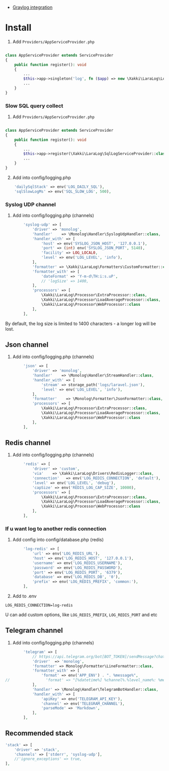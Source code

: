 
* [Graylog integration](./docs/Graylog.md)

# Install

1. Add `Providers/AppServiceProvider.php`

```php

class AppServiceProvider extends ServiceProvider
{
    public function register(): void
    {
        ...
        $this->app->singleton('log', fn ($app) => new \Xakki\LaraLog\LogManager($app));
        ...
    }
}
```

### Slow SQL query collect

1. Add `Providers/AppServiceProvider.php`
```php

class AppServiceProvider extends ServiceProvider
{
    public function register(): void
    {
        ...
        $this->app->register(\Xakki\LaraLog\SqlLogServiceProvider::class);
        ...
    }
}
```
2. Add into config/logging.php
```php
    'dailySqlStack' => env('LOG_DAILY_SQL'),
    'sqlSlowLogMs' => env('SQL_SLOW_LOG', 500),
```


### Syslog UDP channel

1. Add into config/logging.php (channels)
```php
        'syslog-udp' => [
            'driver' => 'monolog',
            'handler'    => \Monolog\Handler\SyslogUdpHandler::class,
            'handler_with' => [
                'host' => env('SYSLOG_JSON_HOST', '127.0.0.1'),
                'port' => (int) env('SYSLOG_JSON_PORT', 5140),
                'facility' => LOG_LOCAL0,
                'level' => env('LOG_LEVEL', 'info'),
            ],
            'formatter' => \Xakki\LaraLog\Formatters\CustomFormatter::class,
            'formatter_with' => [
                'dateFormat' => 'Y-m-d\TH:i:s.uP',
                // 'logSize' => 1400,
            ],
            'processors' => [
                \Xakki\LaraLog\Processor\ExtraProcessor::class, 
                \Xakki\LaraLog\Processor\LoadAverageProcessor::class,
                \Xakki\LaraLog\Processor\WebProcessor::class
            ],
        ],
```

By default, the log size is limited to 1400 characters - a longer log will be lost.


## Json channel

1. Add into config/logging.php (channels)
```php
        'json' => [
            'driver' => 'monolog',
            'handler'    => \Monolog\Handler\StreamHandler::class,
            'handler_with' => [
                'stream' => storage_path('logs/laravel.json'),
                'level' => env('LOG_LEVEL', 'info'),
            ],
            'formatter'    => \Monolog\Formatter\JsonFormatter::class,
            'processors' => [
                \Xakki\LaraLog\Processor\ExtraProcessor::class, 
                \Xakki\LaraLog\Processor\LoadAverageProcessor::class,
                \Xakki\LaraLog\Processor\WebProcessor::class
            ],
        ],
```



## Redis channel

1. Add into config/logging.php (channels)
```php
        'redis' => [
            'driver' => 'custom',
            'via'    => \Xakki\LaraLog\Drivers\RedisLogger::class,
            'connection'   => env('LOG_REDIS_CONNECTION', 'default'),
            'level' => env('LOG_LEVEL', 'debug'),
            'capSize' => env('REDIS_LOG_CAP_SIZE', 10000),
            'processors' => [
                \Xakki\LaraLog\Processor\ExtraProcessor::class, 
                \Xakki\LaraLog\Processor\LoadAverageProcessor::class,
                \Xakki\LaraLog\Processor\WebProcessor::class
            ],
        ],
```

### If u want log to another redis connection

1. Add config into config/database.php (redis)
```php
        'log-redis' => [
            'url' => env('LOG_REDIS_URL'),
            'host' => env('LOG_REDIS_HOST', '127.0.0.1'),
            'username' => env('LOG_REDIS_USERNAME'),
            'password' => env('LOG_REDIS_PASSWORD'),
            'port' => env('LOG_REDIS_PORT', '6379'),
            'database' => env('LOG_REDIS_DB', '0'),
            'prefix' => env('LOG_REDIS_PREFIX', 'common:'),
        ],
```

2. Add to .env
```
LOG_REDIS_CONNECTION=log-redis
```
U can add custom  options, like `LOG_REDIS_PREFIX`, `LOG_REDIS_PORT` and etc

## Telegram channel

1. Add into config/logging.php (channels)
```php
        'telegram' => [
            // https://api.telegram.org/bot[BOT_TOKEN]/sendMessage?chat_id=@[USERNAME_CHANNEL]&text=тест
            'driver'  => 'monolog',
            'formatter' => Monolog\Formatter\LineFormatter::class,
            'formatter_with' => [
                'format' => env('APP_ENV') . ". %message%",
//                'format' => "[%datetime%] %channel%.%level_name%: %message% %context% %extra%\n",
            ],
            'handler' => \Monolog\Handler\TelegramBotHandler::class,
            'handler_with' => [
                'apiKey' => env('TELEGRAM_API_KEY'),
                'channel' => env('TELEGRAM_CHANNEL'),
                'parseMode' => 'Markdown',
            ],
        ],
```

## Recommended stack

```php
'stack' => [
    'driver' => 'stack',
    'channels' => ['stderr', 'syslog-udp'],
    //'ignore_exceptions' => true,
],
```
